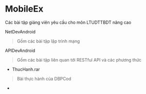 # MobileEx
Các bài tập giảng viên yêu cầu cho môn LTUDTTBDT nâng cao 

NetDevAndroid
>Gồm các bài tập lập trình mạng

APIDevAndroid
>Gồm các bài tập liên quan tới RESTful API và các phương thức

- ThucHanh.rar
>Bài thực hành của DBPCod
-